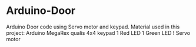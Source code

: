 # Arduino-Door
Arduino Door code using Servo motor and keypad.
Material used in this project:
Arduino MegaRex qualis
4x4 keypad
1 Red LED
1 Green LED
! Servo motor
